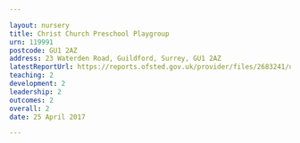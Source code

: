 ```yaml
---

layout: nursery
title: Christ Church Preschool Playgroup
urn: 119991
postcode: GU1 2AZ
address: 23 Waterden Road, Guildford, Surrey, GU1 2AZ
latestReportUrl: https://reports.ofsted.gov.uk/provider/files/2683241/urn/119991.pdf
teaching: 2
development: 2
leadership: 2
outcomes: 2
overall: 2
date: 25 April 2017

---
```


